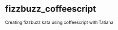 fizzbuzz_coffeescript
=====================

Creating fizzbuzz kata using coffeescript with Tatiana
